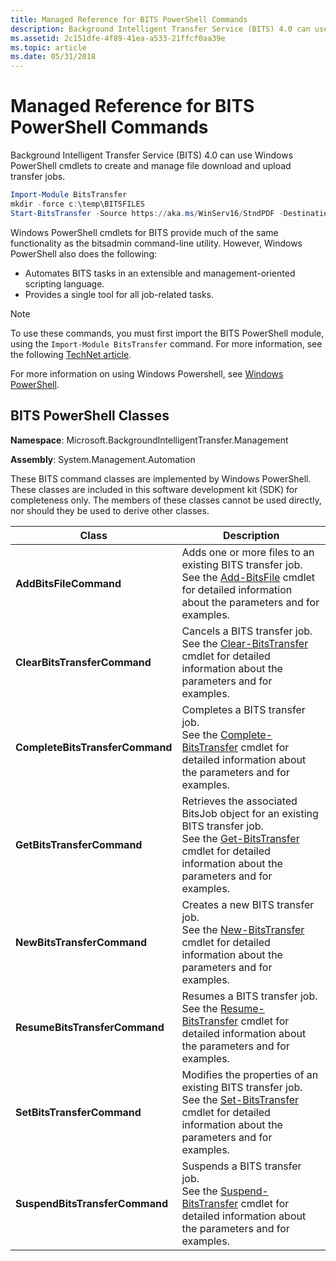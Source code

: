 ```yaml
---
title: Managed Reference for BITS PowerShell Commands
description: Background Intelligent Transfer Service (BITS) 4.0 can use Windows PowerShell cmdlets to manage transfer jobs.
ms.assetid: 2c151dfe-4f89-41ea-a533-21ffcf0aa39e
ms.topic: article
ms.date: 05/31/2018
---
```


# Managed Reference for BITS PowerShell Commands

Background Intelligent Transfer Service (BITS) 4.0 can use Windows PowerShell cmdlets to create and manage file download and upload transfer jobs.

```PowerShell
Import-Module BitsTransfer
mkdir -force c:\temp\BITSFILES
Start-BitsTransfer -Source https://aka.ms/WinServ16/StndPDF -Destination c:\temp\BITSFILES\WindowsServer2016.pdf
```

Windows PowerShell cmdlets for BITS provide much of the same functionality as the bitsadmin command-line utility. However, Windows PowerShell also does the following:

-   Automates BITS tasks in an extensible and management-oriented scripting language.
-   Provides a single tool for all job-related tasks.

> [!Note]  
> To use these commands, you must first import the BITS PowerShell module, using the `Import-Module BitsTransfer` command. For more information, see the following [TechNet article](https://technet.microsoft.com/magazine/ff382721.aspx).

 

For more information on using Windows Powershell, see [Windows PowerShell](https://go.microsoft.com/fwlink/p/?linkid=142509).

## BITS PowerShell Classes

**Namespace**: Microsoft.BackgroundIntelligentTransfer.Management

**Assembly**: System.Management.Automation

These BITS command classes are implemented by Windows PowerShell. These classes are included in this software development kit (SDK) for completeness only. The members of these classes cannot be used directly, nor should they be used to derive other classes.



| Class                           | Description                                                                                                                                                                                                                                         |
|---------------------------------|-----------------------------------------------------------------------------------------------------------------------------------------------------------------------------------------------------------------------------------------------------|
| **AddBitsFileCommand**          | Adds one or more files to an existing BITS transfer job.<br/> See the [Add-BitsFile](https://go.microsoft.com/fwlink/p/?linkid=154641) cmdlet for detailed information about the parameters and for examples.<br/>                       |
| **ClearBitsTransferCommand**    | Cancels a BITS transfer job.<br/> See the [Clear-BitsTransfer]( https://go.microsoft.com/fwlink/p/?linkid=154642) cmdlet for detailed information about the parameters and for examples.<br/>                                          |
| **CompleteBitsTransferCommand** | Completes a BITS transfer job.<br/> See the [Complete-BitsTransfer]( https://go.microsoft.com/fwlink/p/?linkid=154644) cmdlet for detailed information about the parameters and for examples.<br/>                                     |
| **GetBitsTransferCommand**      | Retrieves the associated BitsJob object for an existing BITS transfer job.<br/> See the [Get-BitsTransfer](https://go.microsoft.com/fwlink/p/?linkid=154645) cmdlet for detailed information about the parameters and for examples.<br/> |
| **NewBitsTransferCommand**      | Creates a new BITS transfer job.<br/> See the [New-BitsTransfer](https://go.microsoft.com/fwlink/p/?linkid=154646) cmdlet for detailed information about the parameters and for examples.<br/>                                           |
| **ResumeBitsTransferCommand**   | Resumes a BITS transfer job.<br/> See the [Resume-BitsTransfer](https://go.microsoft.com/fwlink/p/?linkid=154647) cmdlet for detailed information about the parameters and for examples.<br/>                                            |
| **SetBitsTransferCommand**      | Modifies the properties of an existing BITS transfer job.<br/> See the [Set-BitsTransfer](https://go.microsoft.com/fwlink/p/?linkid=154648) cmdlet for detailed information about the parameters and for examples.<br/>                  |
| **SuspendBitsTransferCommand**  | Suspends a BITS transfer job.<br/> See the [Suspend-BitsTransfer](https://go.microsoft.com/fwlink/p/?linkid=154649) cmdlet for detailed information about the parameters and for examples.<br/>                                          |



 

 

 





